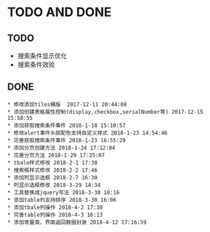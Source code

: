 TODO AND DONE
=====

## TODO
  * 搜索条件显示优化
  * 搜索条件效验

## DONE
	* 修改添加tiles模版  2017-12-11 20:44:08
	* 添加创建表格属性控制(display,checkbox,serialNumber等) 2017-12-15 15:58:55
	* 添加获取搜索条件事件 2018-1-18 15:10:57
	* 修改alert事件头部配色支持自定义样式 2018-1-23 14:54:46
	* 完善获取搜索条件事件 2018-1-23 16:55:29
	* 添加分页创建方法 2018-1-24 17:12:04
	* 完善分页方法 2018-1-29 17:25:07
	* tbale样式修改 2018-2-1 17:38
	* 搜索框样式修改 2018-2-2 17:46
	* 添加列显示选框 2018-2-7 16:30
	* 列显示选框修改 2018-3-29 14:34
	* 工具替换成jquery写法 2018-3-30 10:16
	* 添加table列支持排序 2018-3-30 16:06
	* 添加tbale列操作 2018-4-2 17:38
	* 完善table列操作 2018-4-3 16:13
	* 添加常量类，界面返回数据封装 2018-4-12 17:16:59
